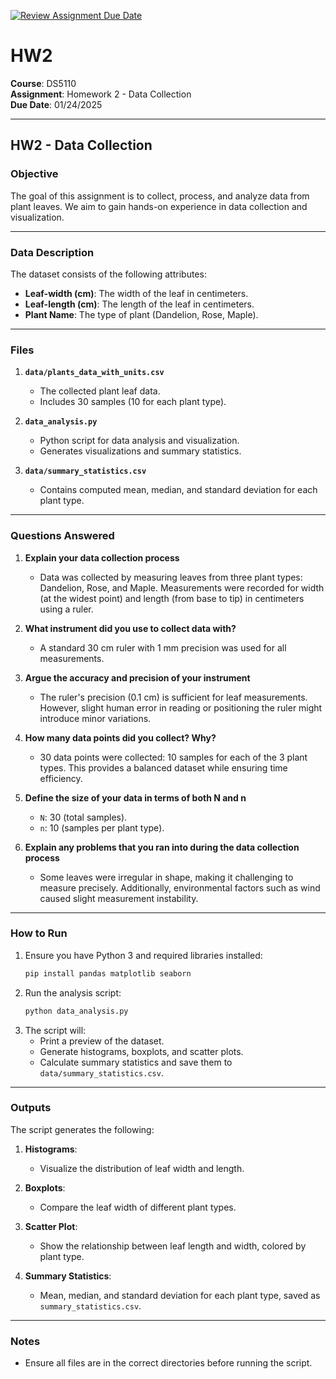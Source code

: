 [![Review Assignment Due Date](https://classroom.github.com/assets/deadline-readme-button-22041afd0340ce965d47ae6ef1cefeee28c7c493a6346c4f15d667ab976d596c.svg)](https://classroom.github.com/a/AV-xh9XP)
# HW2

**Course**: DS5110  
**Assignment**: Homework 2 - Data Collection  
**Due Date**: 01/24/2025  

---

## HW2 - Data Collection

### **Objective**
The goal of this assignment is to collect, process, and analyze data from plant leaves. We aim to gain hands-on experience in data collection and visualization.

---

### **Data Description**
The dataset consists of the following attributes:
- **Leaf-width (cm)**: The width of the leaf in centimeters.
- **Leaf-length (cm)**: The length of the leaf in centimeters.
- **Plant Name**: The type of plant (Dandelion, Rose, Maple).

---

### **Files**
1. **`data/plants_data_with_units.csv`**  
   - The collected plant leaf data.  
   - Includes 30 samples (10 for each plant type).

2. **`data_analysis.py`**  
   - Python script for data analysis and visualization.  
   - Generates visualizations and summary statistics.

3. **`data/summary_statistics.csv`**  
   - Contains computed mean, median, and standard deviation for each plant type.

---

### **Questions Answered**
1. **Explain your data collection process**  
   - Data was collected by measuring leaves from three plant types: Dandelion, Rose, and Maple. Measurements were recorded for width (at the widest point) and length (from base to tip) in centimeters using a ruler.

2. **What instrument did you use to collect data with?**  
   - A standard 30 cm ruler with 1 mm precision was used for all measurements.

3. **Argue the accuracy and precision of your instrument**  
   - The ruler's precision (0.1 cm) is sufficient for leaf measurements. However, slight human error in reading or positioning the ruler might introduce minor variations.

4. **How many data points did you collect? Why?**  
   - 30 data points were collected: 10 samples for each of the 3 plant types. This provides a balanced dataset while ensuring time efficiency.

5. **Define the size of your data in terms of both N and n**  
   - `N`: 30 (total samples).  
   - `n`: 10 (samples per plant type).

6. **Explain any problems that you ran into during the data collection process**  
   - Some leaves were irregular in shape, making it challenging to measure precisely. Additionally, environmental factors such as wind caused slight measurement instability.

---

### **How to Run**
1. Ensure you have Python 3 and required libraries installed:
   ```bash
   pip install pandas matplotlib seaborn
   ```
2. Run the analysis script:
   ```bash
   python data_analysis.py
   ```
3. The script will:
   - Print a preview of the dataset.
   - Generate histograms, boxplots, and scatter plots.
   - Calculate summary statistics and save them to `data/summary_statistics.csv`.

---

### **Outputs**
The script generates the following:
1. **Histograms**:  
   - Visualize the distribution of leaf width and length.

2. **Boxplots**:  
   - Compare the leaf width of different plant types.

3. **Scatter Plot**:  
   - Show the relationship between leaf length and width, colored by plant type.

4. **Summary Statistics**:  
   - Mean, median, and standard deviation for each plant type, saved as `summary_statistics.csv`.

---

### **Notes**
- Ensure all files are in the correct directories before running the script.
